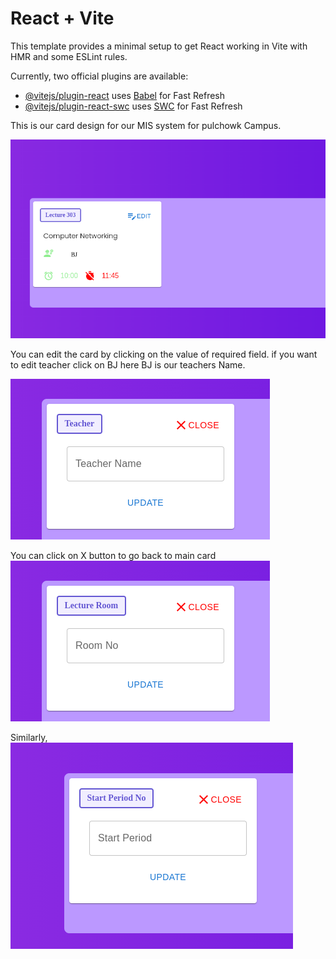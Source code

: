 # React + Vite

This template provides a minimal setup to get React working in Vite with HMR and some ESLint rules.

Currently, two official plugins are available:

- [@vitejs/plugin-react](https://github.com/vitejs/vite-plugin-react/blob/main/packages/plugin-react/README.md) uses [Babel](https://babeljs.io/) for Fast Refresh
- [@vitejs/plugin-react-swc](https://github.com/vitejs/vite-plugin-react-swc) uses [SWC](https://swc.rs/) for Fast Refresh

This is our card design for our MIS system for pulchowk Campus.

![carddesign](images/img1.png)

You can edit the card by clicking on the value of required field. if you want to edit teacher click on BJ here BJ is our teachers Name.

![editTeacher](images/editableteacher.png)

You can click on X button to go back to main card
![editroom](images/editableroom.png)

Similarly,
![](images/editabletime.png)
